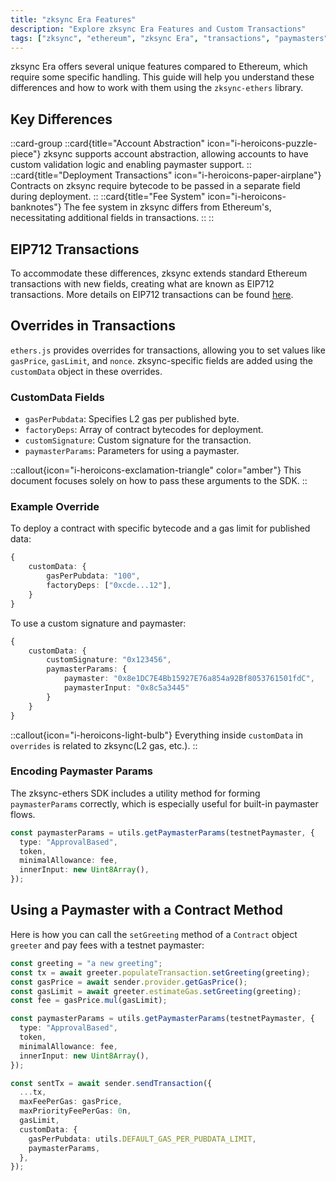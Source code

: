 ```yaml
---
title: "zksync Era Features"
description: "Explore zksync Era Features and Custom Transactions"
tags: ["zksync", "ethereum", "zksync Era", "transactions", "paymasters"]
---
```


zksync Era offers several unique features compared to Ethereum, which require some specific handling. This guide will
help you understand these differences and how to work with them using the `zksync-ethers` library.

## Key Differences

::card-group
::card{title="Account Abstraction" icon="i-heroicons-puzzle-piece"}
zksync supports account abstraction, allowing accounts to have custom validation logic and enabling paymaster support.
::
::card{title="Deployment Transactions" icon="i-heroicons-paper-airplane"}
Contracts on zksync require bytecode to be passed in a separate field during deployment.
::
::card{title="Fee System" icon="i-heroicons-banknotes"}
The fee system in zksync differs from Ethereum's, necessitating additional fields in transactions.
::
::

## EIP712 Transactions

To accommodate these differences, zksync extends standard Ethereum transactions with new fields, creating what are known
as EIP712 transactions. More details on EIP712 transactions can be found [here](https://docs.zksync.io/zk-stack/concepts/transaction-lifecycle.html#eip-712-0x71).

## Overrides in Transactions

`ethers.js` provides overrides for transactions, allowing you to set values like `gasPrice`, `gasLimit`, and `nonce`.
zksync-specific fields are added using the `customData` object in these overrides.

### CustomData Fields

- `gasPerPubdata`: Specifies L2 gas per published byte.
- `factoryDeps`: Array of contract bytecodes for deployment.
- `customSignature`: Custom signature for the transaction.
- `paymasterParams`: Parameters for using a paymaster.

::callout{icon="i-heroicons-exclamation-triangle" color="amber"}
This document focuses solely on how to pass these arguments to the SDK.
::

### Example Override

To deploy a contract with specific bytecode and a gas limit for published data:

```typescript
{
    customData: {
        gasPerPubdata: "100",
        factoryDeps: ["0xcde...12"],
    }
}
```

To use a custom signature and paymaster:

```typescript
{
    customData: {
        customSignature: "0x123456",
        paymasterParams: {
            paymaster: "0x8e1DC7E4Bb15927E76a854a92Bf8053761501fdC",
            paymasterInput: "0x8c5a3445"
        }
    }
}
```

::callout{icon="i-heroicons-light-bulb"}
Everything inside `customData` in `overrides` is related to zksync(L2 gas, etc.).
::

### Encoding Paymaster Params

The zksync-ethers SDK includes a utility method for forming `paymasterParams` correctly, which is especially useful for
built-in paymaster flows.

```typescript
const paymasterParams = utils.getPaymasterParams(testnetPaymaster, {
  type: "ApprovalBased",
  token,
  minimalAllowance: fee,
  innerInput: new Uint8Array(),
});
```

## Using a Paymaster with a Contract Method

Here is how you can call the `setGreeting` method of a `Contract` object `greeter` and pay fees with a testnet paymaster:

```typescript
const greeting = "a new greeting";
const tx = await greeter.populateTransaction.setGreeting(greeting);
const gasPrice = await sender.provider.getGasPrice();
const gasLimit = await greeter.estimateGas.setGreeting(greeting);
const fee = gasPrice.mul(gasLimit);

const paymasterParams = utils.getPaymasterParams(testnetPaymaster, {
  type: "ApprovalBased",
  token,
  minimalAllowance: fee,
  innerInput: new Uint8Array(),
});

const sentTx = await sender.sendTransaction({
  ...tx,
  maxFeePerGas: gasPrice,
  maxPriorityFeePerGas: 0n,
  gasLimit,
  customData: {
    gasPerPubdata: utils.DEFAULT_GAS_PER_PUBDATA_LIMIT,
    paymasterParams,
  },
});
```

